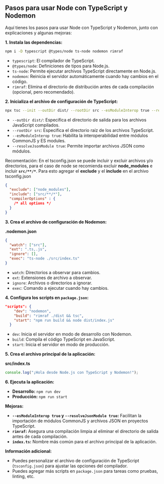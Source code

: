 ## Pasos para usar Node con TypeScript y Nodemon

Aquí tienes los pasos para usar Node con TypeScript y Nodemon, junto con explicaciones y algunas mejoras:

**1. Instala las dependencias:**

```bash
npm i -D typescript @types/node ts-node nodemon rimraf
```

*   `typescript`: El compilador de TypeScript.
*   `@types/node`: Definiciones de tipos para Node.js.
*   `ts-node`: Permite ejecutar archivos TypeScript directamente en Node.js.
*   `nodemon`: Reinicia el servidor automáticamente cuando hay cambios en el código.
*   `rimraf`: Elimina el directorio de distribución antes de cada compilación (opcional, pero recomendado).

**2. Inicializa el archivo de configuración de TypeScript:**

```bash
npx tsc --init --outDir dist/ --rootDir src --esModuleInterop true --resolveJsonModule true
```

*   `--outDir dist/`: Especifica el directorio de salida para los archivos JavaScript compilados.
*   `--rootDir src`: Especifica el directorio raíz de los archivos TypeScript.
*   `--esModuleInterop true`: Habilita la interoperabilidad entre módulos CommonJS y ES modules.
*   `--resolveJsonModule true`: Permite importar archivos JSON como módulos.

Recomentación: En el tsconfig.json se puede incluir y excluir archivos y/o directorios, para el caso de node se recomienda excluir __node_modules__
e incluir __`src/**/*`__. Para esto agregar el __exclude__ y el __include__ en el archivo tsconfig.json

```json
{
  "exclude": ["node_modules"],
  "include": ["src/**/*"],
  "compilerOptions" : {
    /* all options */
  }
}
```


**3. Crea el archivo de configuración de Nodemon:**

**.nodemon.json**

```json
{
  "watch": ["src"],
  "ext": ".ts,.js",
  "ignore": [],
  "exec": "ts-node ./src/index.ts"
}
```

*   `watch`: Directorios a observar para cambios.
*   `ext`: Extensiones de archivo a observar.
*   `ignore`: Archivos o directorios a ignorar.
*   `exec`: Comando a ejecutar cuando hay cambios.

**4. Configura los scripts en `package.json`:**

```json
"scripts": {
    "dev": "nodemon",
    "build": "rimraf ./dist && tsc",
    "start": "npm run build && node dist/index.js"
  }
```

*   `dev`: Inicia el servidor en modo de desarrollo con Nodemon.
*   `build`: Compila el código TypeScript en JavaScript.
*   `start`: Inicia el servidor en modo de producción.

**5. Crea el archivo principal de la aplicación:**

**src/index.ts**

```typescript
console.log("¡Hola desde Node.js con TypeScript y Nodemon!");
```

**6. Ejecuta la aplicación:**

*   **Desarrollo:** `npm run dev`
*   **Producción:** `npm run start`

**Mejoras:**

*   **`--esModuleInterop true` y `--resolveJsonModule true`:** Facilitan la importación de módulos CommonJS y archivos JSON en proyectos TypeScript.
*   **`rimraf`:** Asegura una compilación limpia al eliminar el directorio de salida antes de cada compilación.
*   **`index.ts`:** Nombre más común para el archivo principal de la aplicación.

**Información adicional:**

*   Puedes personalizar el archivo de configuración de TypeScript (`tsconfig.json`) para ajustar las opciones del compilador.
*   Puedes agregar más scripts en `package.json` para tareas como pruebas, linting, etc.
